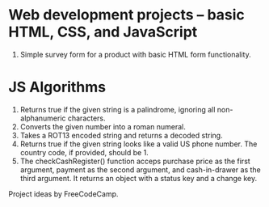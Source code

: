 # Web development projects – basic HTML, CSS, and JavaScript
1. Simple survey form for a product with basic HTML form functionality.



# JS Algorithms
1. Returns true if the given string is a palindrome, ignoring all non-alphanumeric characters. 
2. Converts the given number into a roman numeral. 
3. Takes a ROT13 encoded string and returns a decoded string.
4. Returns true if the given string looks like a valid US phone number. The country code, if provided, should be 1.
5. The checkCashRegister() function acceps purchase price as the first argument, payment as the second argument, and cash-in-drawer as the third argument. It returns an object with a status key and a change key. 

Project ideas by FreeCodeCamp.